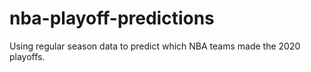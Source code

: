 # nba-playoff-predictions
Using regular season data to predict which NBA teams made the 2020 playoffs. 

